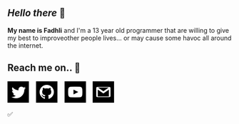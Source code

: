 ## **_Hello there_** 👋
**My name is Fadhli** and I'm a 13 year old programmer that are willing to give my best to improveother people lives... or may cause some havoc all around the internet.

## **Reach me on.. 💌**
[![twitter](src/iconmonstr-twitter-2.svg)](https://www.twitter.com/Fadhli890)
&nbsp;&nbsp;
[![github](src/iconmonstr-github-2.svg)](https://www.github.com/Fadhli890)
&nbsp;&nbsp;
[![youtube](src/iconmonstr-youtube-7.svg)](https://www.youtube.com/channel/UCzZWrRZT7gymyR-CSckkqRA/)
&nbsp;&nbsp;
[![gmail](src/iconmonstr-gmail-2.svg)](shippudennaruto668@gmail.com)

:white_check_mark:
